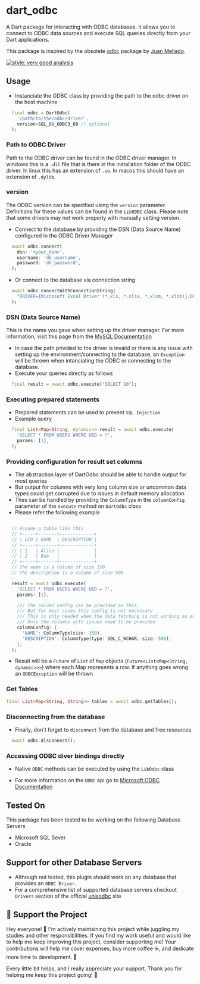 # dart_odbc

A Dart package for interacting with ODBC databases. It allows you to connect to ODBC data sources and execute SQL queries directly from your Dart applications.

This package is inspired by the obsolete [odbc](https://pub.dev/packages/odbc) package by [Juan Mellado](https://github.com/jcmellado).

[![style: very good analysis](https://img.shields.io/badge/style-very_good_analysis-B22C89.svg)](https://pub.dev/packages/very_good_analysis)

## Usage

- Instanciate the ODBC class by providing the path to the odbc driver on the host machine

```dart
  final odbc = DartOdbc(
    '/path/to/the/odbc/driver',
    version=SQL_OV_ODBC3_80 // optional
  );
```

### Path to ODBC Driver

Path to the ODBC driver can be found in the ODBC driver manager.
In windows this is a `.dll` file that is there in the installation folder of the ODBC driver.
In linux this has an extension of `.so`.
In macos this should have an extension of `.dylib`.

### version

The ODBC version can be specified using the `version` parameter.
Definitions for these values can be found in the `LibODBC` class.
Please note that some drivers may not work properly with manually setting version.

- Connect to the database by providing the DSN (Data Source Name) configured in the ODBC Driver Manager

```dart
  await odbc.connect(
    dsn: '<your_dsn>',
    username: 'db_username',
    password: 'db_password',
  );
```

- Or connect to the database via connection string

```dart
  await odbc.connectWithConnectionString(
    "DRIVER={Microsoft Excel Driver (*.xls, *.xlsx, *.xlsm, *.xlsb)};DBQ=C:\Users\Computer\AppData\Local\Temp\test.xlsx;"
  );
```

### DSN (Data Source Name)

This is the name you gave when setting up the driver manager.
For more information, visit this page from the [MySQL Documentation](https://dev.mysql.com/doc/connector-odbc/en/connector-odbc-driver-manager.html)

- In case the path privided to the driver is invalid or there is any issue with setting up the environment/connecting to the database, an `Exception` will be thrown when intanciating the ODBC or connecting to the database.
- Execute your queries directly as follows

```dart
  final result = await odbc.execute("SELECT 10");
```

### Executing prepared statements

- Prepared statements can be used to prevent `SQL Injection`
- Example query

```dart
  final List<Map<String, dynamic>> result = await odbc.execute(
    'SELECT * FROM USERS WHERE UID = ?',
    params: [1],
  );
```

### Providing configuration for result set columns

- The abstraction layer of DartOdbc should be able to handle output for most queries
- But output for columns with very long column size or uncommon data types could get corrupted due to issues in default memory allocation
- Thes can be handled by providing the `ColumnType` in the `columnConfig` parameter of the `execute` method on `DartOdbc` class
- Please refer the following example

```dart

  // Assume a table like this
  // +-----+-------+-------------+
  // | UID | NAME  | DESCRIPTION |
  // +-----+-------+-------------+
  // | 1   | Alice |             |
  // | 2   | Bob   |             |
  // +-----+-------+-------------+
  // The name is a column of size 150
  // The description is a column of size 500

  result = await odbc.execute(
    'SELECT * FROM USERS WHERE UID = ?',
    params: [1],

    /// The column config can be provided as this.
    /// But for most cases this config is not necessary
    /// This is only needed when the data fetching is not working as expected
    /// Only the columns with issues need to be provided
    columnConfig: {
      'NAME': ColumnType(size: 150),
      'DESCRIPTION': ColumnType(type: SQL_C_WCHAR, size: 500),
    },
  );

```

- Result will be a `Future` of `List` of `Map` objects (`Future<List<Map<String, dynamic>>>`) where each Map represents a row. If anything goes wrong an `ODBCException` will be thrown

### Get Tables

```dart
final List<Map<String, String>> tables = await odbc.getTables();
```

### Disconnecting from the database

- Finally, don't forget to `disconnect` from the database and free resources.

```dart
  await odbc.disconnect();
```

### Accessing ODBC diver bindings directly

- Native `ODBC` methods can be executed by using the `LibOdbc` class

- For more information on the `ODBC` api go to [Microsoft ODBC Documentation](https://learn.microsoft.com/en-us/sql/odbc/microsoft-open-database-connectivity-odbc?view=sql-server-ver16)

## Tested On

This package has been tested to be working on the following Database Servers

- Microsoft SQL Sever
- Oracle

## Support for other Database Servers

- Although not tested, this plugin should work on any database that provides an `ODBC Driver`.
- For a comprehensive list of supported database servers checkout `Drivers` section of the official [unixodbc](https://www.unixodbc.org/) site

## 💖 Support the Project

Hey everyone! 👋 I'm actively maintaining this project while juggling my studies and other responsibilities. If you find my work useful and would like to help me keep improving this project, consider supporting me! Your contributions will help me cover expenses, buy more coffee ☕, and dedicate more time to development. 🙌

Every little bit helps, and I really appreciate your support. Thank you for helping me keep this project going! 💛
